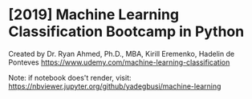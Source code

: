 # [2019] Machine Learning Classification Bootcamp in Python

Created by Dr. Ryan Ahmed, Ph.D., MBA, Kirill Eremenko, Hadelin de Ponteves
https://www.udemy.com/machine-learning-classification

Note: if notebook does't render, visit: https://nbviewer.jupyter.org/github/yadegbusi/machine-learning
